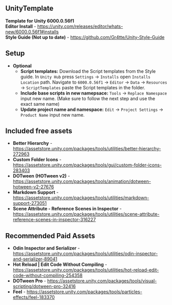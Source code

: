 
## UnityTemplate

**Template for Unity 6000.0.56f1**  
**Editor Install** - https://unity.com/releases/editor/whats-new/6000.0.56f1#installs  
**Style Guide (Not up to date)** - https://github.com/Gr4tte/Unity-Style-Guide

## Setup
- **Optional**
	- **Script templates:** Download the Script templates from the Style guide. In `Unity Hub` press `Settings` -> `Installs` open `Installs Location` path. Navigate to `6000.0.56f1` -> `Editor` -> `Data` -> `Resources` -> `ScriptTemplates` paste the Script templates in the folder.
 	- **Include base scripts in new namepsace:** `Tools` -> `Replace Namespace` input new name. (Make sure to follow the next step and use the exact same name)
 	- **Update project name and namespace:** `Edit` -> `Project Settings` -> `Product Name` input new name.

## Included free assets
  - **Better Hierarchy** - https://assetstore.unity.com/packages/tools/utilities/better-hierarchy-272963
  - **Custom Folder Icons** - https://assetstore.unity.com/packages/tools/gui/custom-folder-icons-283403
  - **DOTween (HOTween v2)** - https://assetstore.unity.com/packages/tools/animation/dotween-hotween-v2-27676
  - **Markdown Support** - https://assetstore.unity.com/packages/tools/utilities/markdown-support-273051
  - **Scene Attribute - Reference Scenes in Inspector** - https://assetstore.unity.com/packages/tools/utilities/scene-attribute-reference-scenes-in-inspector-316227


## Recommended Paid Assets
  - **Odin Inspector and Serializer** - https://assetstore.unity.com/packages/tools/utilities/odin-inspector-and-serializer-89041
  - **Hot Reload | Edit Code Without Compiling** - https://assetstore.unity.com/packages/tools/utilities/hot-reload-edit-code-without-compiling-254358
  - **DOTween Pro** - https://assetstore.unity.com/packages/tools/visual-scripting/dotween-pro-32416
  - **Feel** - https://assetstore.unity.com/packages/tools/particles-effects/feel-183370
